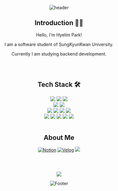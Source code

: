 <div align="center">

![header](https://capsule-render.vercel.app/api?type=waving&color=3474d1&height=150&section=header&text=HyelimPark&fontColor=ffffff&fontSize=70&animation=twinkling)


## Introduction 🙌🏻
Hello, I'm Hyelim Park!

I am a software student of SungKyunKwan University.

Currently I am studying backend development.

<br/>
<br/>

## Tech Stack 🛠️

<img src="https://img.shields.io/badge/java-007396?style=flat&logo=java&logoColor=white"> 
<img src="https://img.shields.io/badge/python-3776AB?style=flat&logo=python&logoColor=white"> 
<img src="https://img.shields.io/badge/c++-00599C?style=flat&logo=c%2B%2B&logoColor=white">
<br/>
<img src="https://img.shields.io/badge/spring boot-6DB33F?style=flat&logo=springboot&logoColor=white"> 
<img src="https://img.shields.io/badge/android-3DDC84?style=flat&logo=Android&logoColor=white"/>
<br>
<img src="https://img.shields.io/badge/mysql-4479A1?style=flat&logo=mysql&logoColor=white"> 
<img src="https://img.shields.io/badge/mariaDB-003545?style=flat&logo=mariaDB&logoColor=white"> 
<img src="https://img.shields.io/badge/mongoDB-47A248?style=flat&logo=mongoDB&logoColor=white"> 
<img src="https://img.shields.io/badge/redis-DC382D?style=flat&logo=redis&logoColor=white"> 
<br>
<img src="https://img.shields.io/badge/html5-E34F26?style=flat&logo=html5&logoColor=white"> 
<img src="https://img.shields.io/badge/css-1572B6?style=flat&logo=css3&logoColor=white"> 
<img src="https://img.shields.io/badge/javascript-F7DF1E?style=flat&logo=javascript&logoColor=black"> 
<img src="https://img.shields.io/badge/jquery-0769AD?style=flat&logo=jquery&logoColor=white">
<img src="https://img.shields.io/badge/vue.js-4FC08D?style=flat&logo=vue.js&logoColor=white"> 

<br/>
<br/>

## About Me

[![Notion](https://img.shields.io/badge/Notion-000000?style=flat&logo=Notion&logoColor=white)](https://hyelimlog.notion.site/6aeb9b0213e04e558798e026f6ff3f02?pvs=4)
[![Velog](https://img.shields.io/badge/Velog-20C997?style=flat&logo=Velog&logoColor=white)](https://velog.io/@djc06048)
<a href="mailto:gsafe1213@gmail.com">
    <img src="https://img.shields.io/badge/Gmail-d14836?style=flat&logo=Gmail&logoColor=white&link=mailto:gsafe1213@gmail.com"/>
</a>

<br/>
<br/>

<a href="https://hits.seeyoufarm.com"><img src="https://hits.seeyoufarm.com/api/count/incr/badge.svg?url=https%3A%2F%2Fgithub.com%2Fdjc06048&count_bg=%2379C83D&title_bg=%23555555&icon=&icon_color=%23E7E7E7&title=hits&edge_flat=false"/></a>

![Footer](https://capsule-render.vercel.app/api?type=waving&color=3474d3&height=200&section=footer)

</div>
